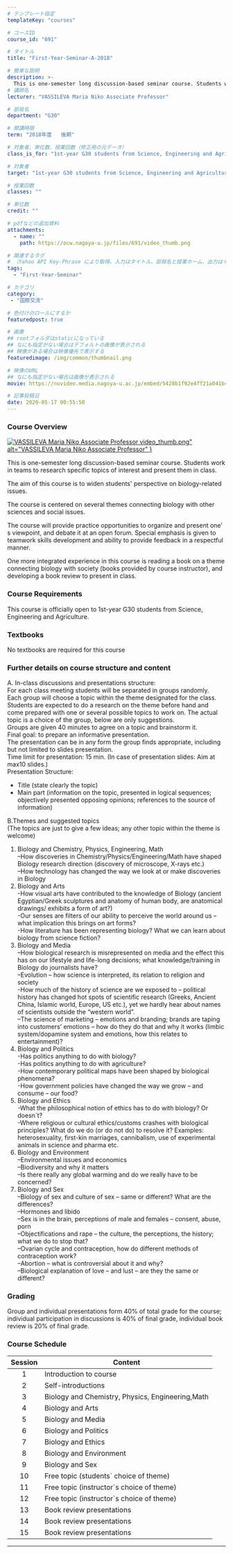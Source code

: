 ```yaml
---
# テンプレート指定
templateKey: "courses"

# コースID
course_id: "691"

# タイトル
title: "First-Year-Seminar-A-2018"

# 簡単な説明
description: >-
  This is one-semester long discussion-based seminar course. Students work in teams to research specific topics of interest and present them in class. The aim of this course is to widen students` perspe ....
# 講師名
lecturer: "VASSILEVA Maria Niko Associate Professor"

# 部局名
department: "G30"

# 開講時限
term: "2018年度	後期"

# 対象者、単位数、授業回数（修正用の元データ）
class_is_for: "1st-year G30 students from Science, Engineering and Agriculture."

# 対象者
target: "1st-year G30 students from Science, Engineering and Agriculture."

# 授業回数
classes: ""

# 単位数
credit: ""

# pdfなどの追加資料
attachments:
  - name: "" 
    path: https://ocw.nagoya-u.jp/files/691/video_thumb.png

# 関連するタグ
# （Yahoo API Key-Phrase により取得。入力はタイトル、部局名と授業ホーム、出力はキーフレーズ（tags））
tags:
  - "First-Year-Seminar"

# カテゴリ
category:
 - "国際交流"

# 色付けのロールにするか
featuredpost: true

# 画像
## rootフォルダはstaticになっている
## なにも指定がない場合はデフォルトの画像が表示される
## 映像がある場合は映像優先で表示する
featuredimage: /img/common/thumbnail.png

# 映像のURL
## なにも指定がない場合は画像が表示される
movie: https://nuvideo.media.nagoya-u.ac.jp/embed/5428b1f92e4ff21a041b484c21e9b40f86716be2

# 記事投稿日
date: 2020-05-17 00:55:50
---
```


### Course Overview

[![VASSILEVA Maria Niko Associate Professor](https://ocw.nagoya-u.jp/files/691/video_thumb.png) video_thumb.png" alt="VASSILEVA Maria Niko Associate Professor" }](https://nuvideo.media.nagoya-u.ac.jp/embed/5428b1f92e4ff21a041b484c21e9b40f86716be2)

This is one-semester long discussion-based seminar course. Students work in teams to research specific topics of interest and present them in class.

The aim of this course is to widen students' perspective on biology-related issues.

The course is centered on several themes connecting biology with other sciences and social issues.

The course will provide practice opportunities to organize and present one' s viewpoint, and debate it at an open forum. Special emphasis is given to teamwork skills development and ability to provide feedback in a respectful manner.

One more integrated experience in this course is reading a book on a theme connecting biology with society (books provided by course instructor), and developing a book review to present in class.










### Course Requirements
This course is officially open to 1st-year G30 students from Science, Engineering and Agriculture. 

### Textbooks
No textbooks are required for this course

### Further details on course structure and content
A. In-class discussions and presentations structure:<br>
For each class meeting students will be separated in groups randomly.<br>
Each group will choose a topic within the theme designated for the class. Students are expected to do a research on the theme before hand and come prepared with one or several possible topics to work on. The actual topic is a choice of the group, below are only suggestions.<br>
Groups are given 40 minutes to agree on a topic and brainstorm it.<br>
Final goal: to prepare an informative presentation.<br>
The presentation can be in any form the group finds appropriate, including but not limited to slides presentation.<br>
Time limit for presentation: 15 min. (In case of presentation slides: Aim at max10 slides.)<br>
Presentation Structure:<br>
-	Title (state clearly the topic)<br>
-	Main part (information on the topic, presented in logical sequences; objectively presented opposing opinions; references to the source of information)

B.Themes and suggested topics<br>
(The topics are just to give a few ideas; any other topic within the theme is welcome)<br>
1.  Biology and Chemistry, Physics, Engineering, Math<br>
–How discoveries in Chemistry/Physics/Engineering/Math have shaped Biology
research direction (discovery of microscope, X-rays etc.)<br>
–How technology has changed the way we look at or make discoveries in Biology<br>
2. Biology and Arts<br>
-How visual arts have contributed to the knowledge of Biology (ancient
Egyptian/Greek sculptures and anatomy of human body, are anatomical drawings/
exhibits a form of art?)<br>
-Our senses are filters of our ability to perceive the world around us – what
implication this brings on art forms?<br>
-How literature has been representing biology? What we can learn about biology
from science fiction?<br>
3. Biology and Media<br>
–How biological research is misrepresented on media and the effect this has on our
lifestyle and life-long decisions; what knowledge/training in Biology do journalists
have?<br>
–Evolution – how science is interpreted, its relation to religion and society<br>
-How much of the history of science are we exposed to – political history has changed
hot spots of scientific research (Greeks, Ancient China, Islamic world, Europe, US
etc.), yet we hardly hear about names of scientists outside the “western world”.<br>
–The science of marketing – emotions and branding; brands are taping into customers’
emotions – how do they do that and why it works (limbic system/dopamine system
and emotions, how this relates to entertainment)?<br>
4. Biology and Politics<br>
-Has politics anything to do with biology?<br>
-Has politics anything to do with agriculture?<br>
-How contemporary political maps have been shaped by biological phenomena?<br>
-How government policies have changed the way we grow – and consume – our
food?<br>
5. Biology and Ethics<br>
-What the philosophical notion of ethics has to do with biology? Or doesn`t?  <br>
-Where religious or cultural ethics/customs crashes with biological principles? What
do we do (or do not do) to resolve it? Examples: heterosexuality, first-kin marriages,
cannibalism, use of experimental animals in science and pharma etc. <br>
6. Biology and Environment <br>
–Environmental issues and economics <br>
–Biodiversity and why it matters <br>
–Is there really any global warming and do we really have to be concerned? <br>
7. Biology and Sex <br>
–Biology of sex and culture of sex – same or different? What are the differences? <br>
–Hormones and libido <br>
–Sex is in the brain, perceptions of male and females – consent, abuse, porn <br>
–Objectifications and rape – the culture, the perceptions, the history; what we do to
stop that? <br>
–Ovarian cycle and contraception, how do different methods of contraception work?<br>
–Abortion – what is controversial about it and why?<br>
–Biological explanation of love – and lust – are they the same or different?<br>

### Grading
Group and individual presentations form 40% of total grade for the course; individual participation in discussions is 40% of final grade, individual book review is 20% of final grade.






### Course Schedule

| Session | Content  |
|:------------:|----------------------|
|       1      | Introduction to course |
|       2      | Self-introductions |
|       3      | Biology and Chemistry, Physics, Engineering,Math |
|       4      | Biology and Arts |
|       5      | Biology and Media |
|       6      | Biology and Politics  |
|       7      | Biology and Ethics |
|       8      | Biology and Environment |
|       9      | Biology and Sex |
|      10      | Free topic (students` choice of theme) |
|      11      | Free topic (instructor`s choice of theme) |
|      12      | Free topic (instructor`s choice of theme) |
|      13      | 	Book review presentations |
|      14      | 	Book review presentations |
|      15      | 	Book review presentations |














-----
